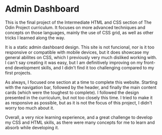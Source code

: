 # Admin Dashboard

This is the final project of the Intermediate HTML and CSS section of The Odin Project curriculum. It focuses on more advanced techniques and concepts on those languages, mainly the use of CSS grid, as well as other tricks I learned along the way.

It is a static admin dashboard design. This site is not funcional, nor is it too responsive or compatible with mobile devices, but it does showcase my general abilites on CSS, which I previously very much disliked working with. I can't say creating it was easy, but I am definitively improving on my front-end development skills, and I didn't find it too challenging compared to my first projects.

As always, I focused one section at a time to complete this website. Starting with the navigation bar, followed by the header, and finally the main content cards (which were the toughest to complete). I followed the design presented in the curriculum, but not too closely this time. I tried to make it as responsive as possible, but as it is not the focus of this project, I didn't worry too much about it.

 Overall, a very nice learning experience, and a great challenge to develop my CSS and HTML skills, as there were many concepts for me to learn and absorb while developing it.